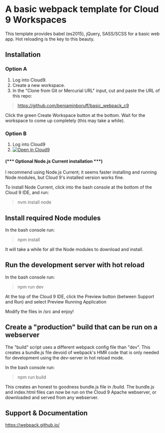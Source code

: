 # A basic webpack template for Cloud 9 Workspaces
This template provides babel (es2015), jQuery, SASS/SCSS for
a basic web app. Hot reloading is the key to
this beauty.

## Installation

### Option A
1. Log into Cloud9.
2. Create a new workspace.
3. In the "Clone from Git or Mercurial URL" input, cut and paste the URL of this repo:

> https://github.com/benjaminboruff/basic_webpack_c9

Click the green Create Workspace button at the bottom. Wait for the workspace to come up completely (this may take a while).

### Option B
1. Log into Cloud9
2. [![Open in Cloud9](https://img.shields.io/badge/Open%20in-Cloud9-blue.svg?style=flat-square)](https://c9.io/auth/github?r=https%3A%2F%2Fc9.io%2Fopen%2F%3Fclone_url%3Dhttps%253A%252F%252Fgithub.com%252Fbenjaminboruff%252Fbasic_webpack_c9.git)



#### (*** Optional Node.js Current installation ***)
I recommend using Node.js Current; it seems faster installing and running Node modules, but Cloud 9's installed version works fine.

To install Node Current, click into the bash console at the bottom of the Cloud 9 IDE, and run:

> nvm install node


## Install required Node modules
In the bash console run:

> npm install

It will take a while for all the Node modules to download
and install.

## Run the development server with hot reload
In the bash console run:

> npm run dev

At the top of the Cloud 9 IDE, click the
Preview button (between Support and Run) and
select Preview Running Application

Modify the files in /src and enjoy!

## Create a "production" build that can be run on a webserver

The "build" script uses a different webpack config file than
"dev". This creates a bundle.js file devoid of webpack's HMR
code that is only needed for development using the dev-server
in hot reload mode.

In the bash console run:

> npm run build

This creates an honest to goodness bundle.js file 
in /build. The bundle.js and index.html files
can now be run on the Cloud 9 Apache webserver, or downloaded
and served from any webserver.

## Support & Documentation

https://webpack.github.io/
